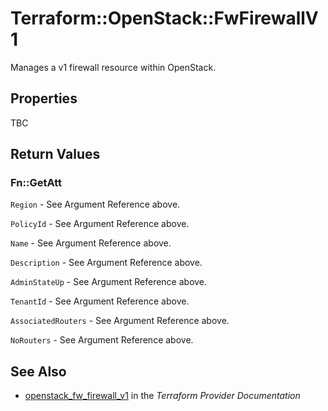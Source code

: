 # Terraform::OpenStack::FwFirewallV1

Manages a v1 firewall resource within OpenStack.

## Properties

TBC

## Return Values

### Fn::GetAtt

`Region` - See Argument Reference above.

`PolicyId` - See Argument Reference above.

`Name` - See Argument Reference above.

`Description` - See Argument Reference above.

`AdminStateUp` - See Argument Reference above.

`TenantId` - See Argument Reference above.

`AssociatedRouters` - See Argument Reference above.

`NoRouters` - See Argument Reference above.

## See Also

* [openstack_fw_firewall_v1](https://www.terraform.io/docs/providers/openstack/r/fw_firewall_v1.html) in the _Terraform Provider Documentation_